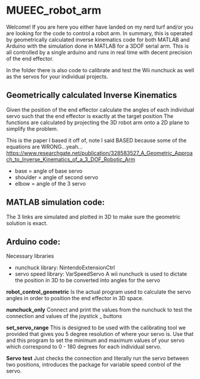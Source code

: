 # MUEEC_robot_arm
Welcome!
If you are here you either have landed on my nerd turf and/or you are looking for the code to control a robot arm. 
In summary, this is operated by geometrically calculated inverse kinematics code for both MATLAB and Arduino with the simulation done in MATLAB for a 3DOF serial arm. This is all controlled by a single arduino and runs in real time with decent precision of the end effector. 

In the folder there is also code to calibrate and test the Wii nunchuck as well as the servos for your individual projects.

## Geometrically calculated Inverse Kinematics
Given the position of the end effector calculate the angles of each individual servo such that the end effector is exactly at the target position
The functions are calculated by projecting the 3D robot arm onto a 2D plane to simplify the problem.

This is the paper I based it off of, note I said BASED because some of the equations are WRONG...yeah...
https://www.researchgate.net/publication/328583527_A_Geometric_Approach_to_Inverse_Kinematics_of_a_3_DOF_Robotic_Arm

* base = angle of base servo
* shoulder = angle of second servo
* elbow = angle of the 3 servo

## MATLAB simulation code:
The 3 links are simulated and plotted in 3D to make sure the geometric solution is exact.  

## Arduino code:
Necessary libraries 
* nunchuck library: NintendoExtensionCtrl
* servo speed library: VarSpeedServo
A wii nunchuck is used to dictate the position in 3D to be converted into angles for the servo


**robot_control_geometric** 
Is the actual program used to calculate the servo angles in order to position the end effector in 3D space. 


**nunchuck_only**
Connect and print the values from the nunchuck to test the connection and values of the joystick _ buttons


**set_servo_range** 
This is designed to be used with the calibrating tool we provided that gives you 5 degree resolution of where your servo is.
Use that and this program to set the minimum and maximum values of your servo which correspond to 0 - 180 degrees for each individual servo. 


**Servo test**
Just checks the connection and literally run the servo between two positions, introduces the package for variable speed control of the servo. 


